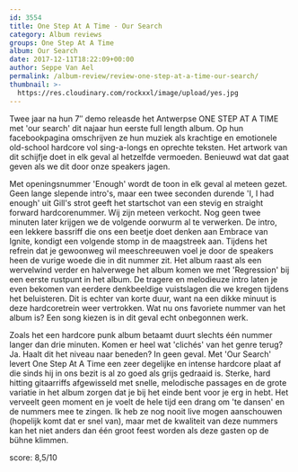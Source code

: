 ```yaml
---
id: 3554
title: One Step At A Time - Our Search
category: Album reviews
groups: One Step At A Time
album: Our Search
date: 2017-12-11T18:22:09+00:00
author: Seppe Van Ael
permalink: /album-review/review-one-step-at-a-time-our-search/
thumbnail: >-
  https://res.cloudinary.com/rockxxl/image/upload/yes.jpg
---
```

Twee jaar na hun 7″ demo releasde het Antwerpse ONE STEP AT A TIME met 'our search' dit najaar hun eerste full length album. Op hun facebookpagina omschrijven ze hun muziek als krachtige en emotionele old-school hardcore vol sing-a-longs en oprechte teksten. Het artwork van dit schijfje doet in elk geval al hetzelfde vermoeden. Benieuwd wat dat gaat geven als we dit door onze speakers jagen.

Met openingsnummer 'Enough' wordt de toon in elk geval al meteen gezet. Geen lange slepende intro's, maar een twee seconden durende 'I, I had enough' uit Gill's strot geeft het startschot van een stevig en straight forward hardcorenummer. Wij zijn meteen verkocht. Nog geen twee minuten later krijgen we de volgende oorwurm al te verwerken. De intro, een lekkere bassriff die ons een beetje doet denken aan Embrace van Ignite, kondigt een volgende stomp in de maagstreek aan. Tijdens het refrein dat je gewoonweg wil meeschreeuwen voel je door de speakers heen de vurige woede die in dit nummer zit. Het album raast als een wervelwind verder en halverwege het album komen we met 'Regression' bij een eerste rustpunt in het album. De tragere en melodieuze intro laten je even bekomen van eerdere denkbeeldige vuistslagen die we kregen tijdens het beluisteren. Dit is echter van korte duur, want na een dikke minuut is deze hardcoretrein weer vertrokken. Wat nu ons favoriete nummer van het album is? Een song kiezen is in dit geval echt onbegonnen werk.

Zoals het een hardcore punk album betaamt duurt slechts één nummer langer dan drie minuten. Komen er heel wat 'clichés' van het genre terug? Ja. Haalt dit het niveau naar beneden? In geen geval. Met 'Our Search' levert One Step At A Time een zeer degelijke en intense hardcore plaat af die sinds hij in ons bezit is al zo goed als grijs gedraaid is. Sterke, hard hitting gitaarriffs afgewisseld met snelle, melodische passages en de grote variatie in het album zorgen dat je bij het einde bent voor je erg in hebt. Het verveelt geen moment en je voelt de hele tijd een drang om 'te dansen' en de nummers mee te zingen. Ik heb ze nog nooit live mogen aanschouwen (hopelijk komt dat er snel van), maar met de kwaliteit van deze nummers kan het niet anders dan één groot feest worden als deze gasten op de bühne klimmen.

score: 8,5/10
